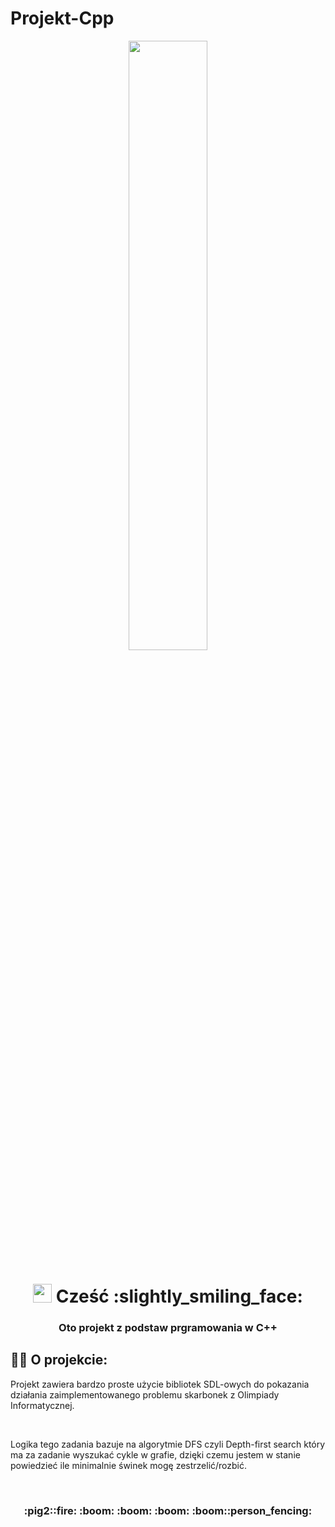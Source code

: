 # Projekt-Cpp

<p align="center">
  <a href="#"><img width="50%" height="auto" src="https://media.tenor.com/W0RwEZf6xncAAAAC/piggy-piggy-bank.gif" height="200px"/></a>
</p>

<h1 align="center"><img src="https://raw.githubusercontent.com/MartinHeinz/MartinHeinz/master/wave.gif" width="30px"> Cześć :slightly_smiling_face: </h1>
<h3 align="center">Oto projekt z podstaw prgramowania w C++</h3>


## 🙋‍♂️ O projekcie:
Projekt zawiera bardzo proste użycie bibliotek SDL-owych
do pokazania działania zaimplementowanego problemu skarbonek z Olimpiady Informatycznej.

<br/>

Logika tego zadania bazuje na algorytmie DFS czyli Depth-first search który ma za zadanie wyszukać cykle w grafie, dzięki czemu 
jestem w stanie powiedzieć ile minimalnie świnek mogę zestrzelić/rozbić.

<br/>
<h3 align="center">  :pig2::fire:     	:boom:           	:boom:           	:boom:          	:boom::person_fencing:</h3>
